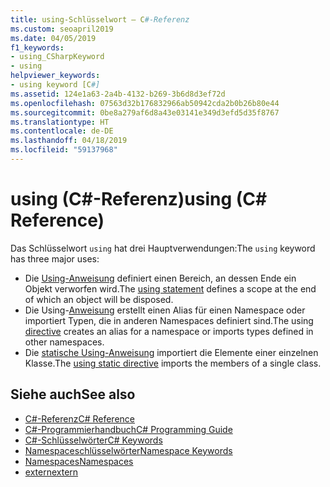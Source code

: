 ```yaml
---
title: using-Schlüsselwort – C#-Referenz
ms.custom: seoapril2019
ms.date: 04/05/2019
f1_keywords:
- using_CSharpKeyword
- using
helpviewer_keywords:
- using keyword [C#]
ms.assetid: 124e1a63-2a4b-4132-b269-3b6d8d3ef72d
ms.openlocfilehash: 07563d32b176832966ab50942cda2b0b26b80e44
ms.sourcegitcommit: 0be8a279af6d8a43e03141e349d3efd5d35f8767
ms.translationtype: HT
ms.contentlocale: de-DE
ms.lasthandoff: 04/18/2019
ms.locfileid: "59137968"
---
```

# <a name="using-c-reference"></a><span data-ttu-id="795ad-102">using (C#-Referenz)</span><span class="sxs-lookup"><span data-stu-id="795ad-102">using (C# Reference)</span></span>

<span data-ttu-id="795ad-103">Das Schlüsselwort `using` hat drei Hauptverwendungen:</span><span class="sxs-lookup"><span data-stu-id="795ad-103">The `using` keyword has three major uses:</span></span>
- <span data-ttu-id="795ad-104">Die [Using-Anweisung](using-statement.md) definiert einen Bereich, an dessen Ende ein Objekt verworfen wird.</span><span class="sxs-lookup"><span data-stu-id="795ad-104">The [using statement](using-statement.md) defines a scope at the end of which an object will be disposed.</span></span> 
- <span data-ttu-id="795ad-105">Die Using-[Anweisung](using-directive.md) erstellt einen Alias für einen Namespace oder importiert Typen, die in anderen Namespaces definiert sind.</span><span class="sxs-lookup"><span data-stu-id="795ad-105">The using [directive](using-directive.md) creates an alias for a namespace or imports types defined in other namespaces.</span></span> 
- <span data-ttu-id="795ad-106">Die [statische Using-Anweisung](using-static.md) importiert die Elemente einer einzelnen Klasse.</span><span class="sxs-lookup"><span data-stu-id="795ad-106">The [using static directive](using-static.md) imports the members of a single class.</span></span>

## <a name="see-also"></a><span data-ttu-id="795ad-107">Siehe auch</span><span class="sxs-lookup"><span data-stu-id="795ad-107">See also</span></span>

- [<span data-ttu-id="795ad-108">C#-Referenz</span><span class="sxs-lookup"><span data-stu-id="795ad-108">C# Reference</span></span>](../index.md)
- [<span data-ttu-id="795ad-109">C#-Programmierhandbuch</span><span class="sxs-lookup"><span data-stu-id="795ad-109">C# Programming Guide</span></span>](../../programming-guide/index.md)
- [<span data-ttu-id="795ad-110">C#-Schlüsselwörter</span><span class="sxs-lookup"><span data-stu-id="795ad-110">C# Keywords</span></span>](index.md)
- [<span data-ttu-id="795ad-111">Namespaceschlüsselwörter</span><span class="sxs-lookup"><span data-stu-id="795ad-111">Namespace Keywords</span></span>](namespace-keywords.md)
- [<span data-ttu-id="795ad-112">Namespaces</span><span class="sxs-lookup"><span data-stu-id="795ad-112">Namespaces</span></span>](../../programming-guide/namespaces/index.md)
- [<span data-ttu-id="795ad-113">extern</span><span class="sxs-lookup"><span data-stu-id="795ad-113">extern</span></span>](extern.md)